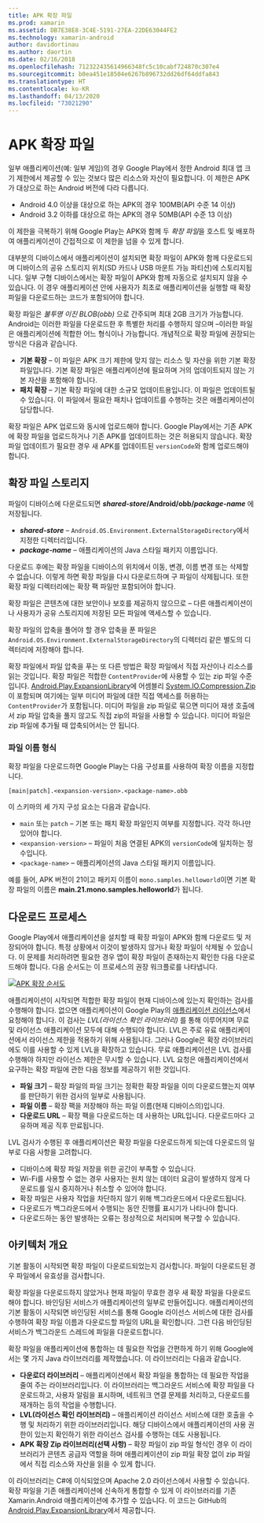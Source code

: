 ```yaml
---
title: APK 확장 파일
ms.prod: xamarin
ms.assetid: DB7E38E8-3C4E-5191-27EA-22DE63044FE2
ms.technology: xamarin-android
author: davidortinau
ms.author: daortin
ms.date: 02/16/2018
ms.openlocfilehash: 712322435614966348fc5c10cabf724870c307e4
ms.sourcegitcommit: b0ea451e18504e6267b896732dd26df64ddfa843
ms.translationtype: HT
ms.contentlocale: ko-KR
ms.lasthandoff: 04/13/2020
ms.locfileid: "73021290"
---
```

# <a name="apk-expansion-files"></a>APK 확장 파일

일부 애플리케이션(예: 일부 게임)의 경우 Google Play에서 정한 Android 최대 앱 크기 제한에서 제공할 수 있는 것보다 많은 리소스와 자산이 필요합니다. 이 제한은 APK가 대상으로 하는 Android 버전에 다라 다릅니다.

- Android 4.0 이상을 대상으로 하는 APK의 경우 100MB(API 수준 14 이상)
- Android 3.2 이하를 대상으로 하는 APK의 경우 50MB(API 수준 13 이상)

이 제한을 극복하기 위해 Google Play는 APK와 함께 두 *확장 파일*을 호스트 및 배포하여 애플리케이션이 간접적으로 이 제한을 넘을 수 있게 합니다. 

대부분의 디바이스에서 애플리케이션이 설치되면 확장 파일이 APK와 함께 다운로드되며 디바이스의 공유 스토리지 위치(SD 카드나 USB 마운트 가능 파티션)에 스토리지됩니다. 일부 구형 디바이스에서는 확장 파일이 APK와 함께 자동으로 설치되지 않을 수 있습니다. 이 경우 애플리케이션 안에 사용자가 최초로 애플리케이션을 실행할 때 확장 파일을 다운로드하는 코드가 포함되어야 합니다.

확장 파일은 *불투명 이진 BLOB(obb)* 으로 간주되며 최대 2GB 크기가 가능합니다. Android는 이러한 파일을 다운로드한 후 특별한 처리를 수행하지 않으며 &ndash;이러한 파일은 애플리케이션에 적합한 어느 형식이나 가능합니다. 개념적으로 확장 파일에 권장되는 방식은 다음과 같습니다.

- **기본 확장** &ndash; 이 파일은 APK 크기 제한에 맞지 않는 리소스 및 자산을 위한 기본 확장 파일입니다. 기본 확장 파일은 애플리케이션에 필요하며 거의 업데이트되지 않는 기본 자산을 포함해야 합니다.
- **패치 확장** &ndash; 기본 확장 파일에 대한 소규모 업데이트용입니다. 이 파일은 업데이트될 수 있습니다. 이 파일에서 필요한 패치나 업데이트를 수행하는 것은 애플리케이션이 담당합니다.

확장 파일은 APK 업로드와 동시에 업로드해야 합니다.
Google Play에서는 기존 APK에 확장 파일을 업로드하거나 기존 APK를 업데이트하는 것은 허용되지 않습니다. 확장 파일 업데이트가 필요한 경우 새 APK를 업데이트된 `versionCode`와 함께 업로드해야 합니다.

## <a name="expansion-file-storage"></a>확장 파일 스토리지

파일이 디바이스에 다운로드되면 **_shared-store_/Android/obb/_package-name_** 에 저장됩니다.

- **_shared-store_** &ndash; `Android.OS.Environment.ExternalStorageDirectory`에서 지정한 디렉터리입니다.
- **_package-name_** &ndash; 애플리케이션의 Java 스타일 패키지 이름입니다.

다운로드 후에는 확장 파일을 디바이스의 위치에서 이동, 변경, 이름 변경 또는 삭제할 수 없습니다. 이렇게 하면 확장 파일을 다시 다운로드하며 구 파일이 삭제됩니다. 또한 확장 파일 디렉터리에는 확장 팩 파일만 포함되어야 합니다.

확장 파일은 콘텐츠에 대한 보안이나 보호를 제공하지 않으므로 &ndash; 다른 애플리케이션이나 사용자가 공유 스토리지에 저장된 모든 파일에 액세스할 수 있습니다.

확장 파일의 압축을 풀어야 할 경우 압축을 푼 파일은 `Android.OS.Environment.ExternalStorageDirectory`의 디렉터리 같은 별도의 디렉터리에 저장해야 합니다.

확장 파일에서 파일 압축을 푸는 또 다른 방법은 확장 파일에서 직접 자산이나 리소스를 읽는 것입니다. 확장 파일은 적합한 `ContentProvider`에 사용할 수 있는 zip 파일 수준입니다. [Android.Play.ExpansionLibrary](https://github.com/mattleibow/Android.Play.ExpansionLibrary)에 어셈블리 [System.IO.Compression.Zip](https://github.com/mattleibow/Android.Play.ExpansionLibrary/tree/master/System.IO.Compression.Zip)이 포함되며 여기에는 일부 미디어 파일에 대한 직접 액세스를 허용하는 `ContentProvider`가 포함됩니다. 미디어 파일을 zip 파일로 묶으면 미디어 재생 호출에서 zip 파일 압축을 풀지 않고도 직접 zip의 파일을 사용할 수 있습니다. 미디어 파일은 zip 파일에 추가될 때 압축되어서는 안 됩니다. 

### <a name="filename-format"></a>파일 이름 형식

확장 파일을 다운로드하면 Google Play는 다음 구성표를 사용하여 확장 이름을 지정합니다.

```
[main|patch].<expansion-version>.<package-name>.obb
```

이 스키마의 세 가지 구성 요소는 다음과 같습니다.

- `main` 또는 `patch` &ndash; 기본 또는 패치 확장 파일인지 여부를 지정합니다. 각각 하나만 있어야 합니다.
- `<expansion-version>` &ndash; 파일이 처음 연결된 APK의 `versionCode`에 일치하는 정수입니다.
- `<package-name>` &ndash; 애플리케이션의 Java 스타일 패키지 이름입니다.

예를 들어, APK 버전이 21이고 패키지 이름이 `mono.samples.helloworld`이면 기본 확장 파일의 이름은 **main.21.mono.samples.helloworld**가 됩니다.

## <a name="download-process"></a>다운로드 프로세스

Google Play에서 애플리케이션을 설치할 때 확장 파일이 APK와 함께 다운로드 및 저장되어야 합니다. 특정 상황에서 이것이 발생하지 않거나 확장 파일이 삭제될 수 있습니다. 이 문제를 처리하려면 필요한 경우 앱이 확장 파일이 존재하는지 확인한 다음 다운로드해야 합니다. 다음 순서도는 이 프로세스의 권장 워크플로를 나타냅니다.

[![APK 확장 순서도](apk-expansion-files-images/apkexpansion.png)](apk-expansion-files-images/apkexpansion.png#lightbox)

애플리케이션이 시작되면 적합한 확장 파일이 현재 디바이스에 있는지 확인하는 검사를 수행해야 합니다. 없으면 애플리케이션이 Google Play의 [애플리케이션 라이선스](https://developer.android.com/google/play/licensing/index.html)에서 요청해야 합니다. 이 검사는 *LVL(라이선스 확인 라이브러리)* 를 통해 이루어지며 무료 및 라이선스 애플리케이션 모두에 대해 수행되야 합니다. LVL은 주로 유료 애플리케이션에서 라이선스 제한을 적용하기 위해 사용됩니다. 그러나 Google은 확장 라이브러리에도 이를 사용할 수 있게 LVL을 확장하고 있습니다. 무료 애플리케이션은 LVL 검사를 수행해야 하지만 라이선스 제한은 무시할 수 있습니다. LVL 요청은 애플리케이션에서 요구하는 확장 파일에 관한 다음 정보를 제공하기 위한 것입니다. 

- **파일 크기** &ndash; 확장 파일의 파일 크기는 정확한 확장 파일을 이미 다운로드했는지 여부를 판단하기 위한 검사의 일부로 사용됩니다.
- **파일 이름** &ndash; 확장 팩을 저장해야 하는 파일 이름(현재 디바이스의)입니다.
- **다운로드 URL** &ndash; 확장 팩을 다운로드하는 데 사용하는 URL입니다. 다운로드마다 고유하며 제공 직후 만료됩니다.

LVL 검사가 수행된 후 애플리케이션은 확장 파일을 다운로드하게 되는데 다운로드의 일부로 다음 사항을 고려합니다.

- 디바이스에 확장 파일 저장을 위한 공간이 부족할 수 있습니다.
- Wi-Fi를 사용할 수 없는 경우 사용자는 원치 않는 데이터 요금이 발생하지 않게 다운로드를 일시 중지하거나 취소할 수 있어야 합니다.
- 확장 파일은 사용자 작업을 차단하지 않기 위해 백그라운드에서 다운로드됩니다.
- 다운로드가 백그라운드에서 수행되는 동안 진행률 표시기가 나타나야 합니다.
- 다운로드하는 동안 발생하는 오류는 정상적으로 처리되며 복구할 수 있습니다.

## <a name="architectural-overview"></a>아키텍처 개요

기본 활동이 시작되면 확장 파일이 다운로드되었는지 검사합니다. 파일이 다운로드된 경우 파일에서 유효성을 검사합니다.

확장 파일을 다운로드하지 않았거나 현재 파일이 무효한 경우 새 확장 파일을 다운로드해야 합니다. 바인딩된 서비스가 애플리케이션의 일부로 만들어집니다. 애플리케이션의 기본 활동이 시작되면 바인딩된 서비스를 통해 Google 라이선스 서비스에 대한 검사를 수행하여 확장 파일 이름과 다운로드할 파일의 URL을 확인합니다. 그런 다음 바인딩된 서비스가 백그라운드 스레드에 파일을 다운로드합니다.

확장 파일을 애플리케이션에 통합하는 데 필요한 작업을 간편하게 하기 위해 Google에서는 몇 가지 Java 라이브러리를 제작했습니다. 이 라이브러리는 다음과 같습니다.

- **다운로더 라이브러리** &ndash; 애플리케이션에서 확장 파일을 통합하는 데 필요한 작업을 줄여 주는 라이브러리입니다. 이 라이브러리는 백그라운드 서비스에 확장 파일을 다운로드하고, 사용자 알림을 표시하며, 네트워크 연결 문제를 처리하고, 다운로드를 재개하는 등의 작업을 수행합니다.
- **LVL(라이선스 확인 라이브러리)** &ndash; 애플리케이션 라이선스 서비스에 대한 호출을 수행 및 처리하기 위한 라이브러리입니다. 해당 디바이스에서 애플리케이션의 사용 권한이 있는지 확인하기 위한 라이선스 검사를 수행하는 데도 사용됩니다.
- **APK 확장 Zip 라이브러리(선택 사항)** &ndash; 확장 파일이 zip 파일 형식인 경우 이 라이브러리가 콘텐츠 공급자 역할을 하며 애플리케이션이 zip 파일 확장 없이 zip 파일에서 직접 리소스와 자산을 읽을 수 있게 합니다.

이 라이브러리는 C#에 이식되었으며 Apache 2.0 라이선스에서 사용할 수 있습니다. 확장 파일을 기존 애플리케이션에 신속하게 통합할 수 있게 이 라이브러리를 기존 Xamarin.Android 애플리케이션에 추가할 수 있습니다. 이 코드는 GitHub의 [Android.Play.ExpansionLibrary](https://github.com/mattleibow/Android.Play.ExpansionLibrary)에서 제공합니다.
